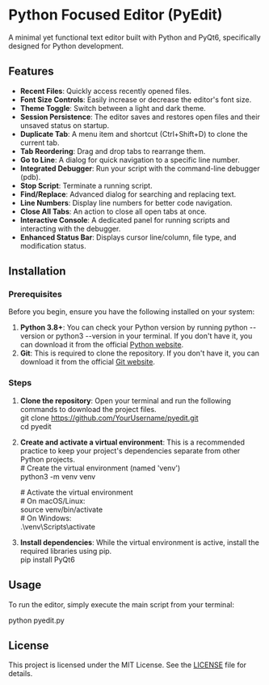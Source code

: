 # **Python Focused Editor (PyEdit)**

A minimal yet functional text editor built with Python and PyQt6, specifically designed for Python development.

## **Features**

* **Recent Files**: Quickly access recently opened files.  
* **Font Size Controls**: Easily increase or decrease the editor's font size.  
* **Theme Toggle**: Switch between a light and dark theme.  
* **Session Persistence**: The editor saves and restores open files and their unsaved status on startup.  
* **Duplicate Tab**: A menu item and shortcut (Ctrl+Shift+D) to clone the current tab.  
* **Tab Reordering**: Drag and drop tabs to rearrange them.  
* **Go to Line**: A dialog for quick navigation to a specific line number.  
* **Integrated Debugger**: Run your script with the command-line debugger (pdb).  
* **Stop Script**: Terminate a running script.  
* **Find/Replace**: Advanced dialog for searching and replacing text.  
* **Line Numbers**: Display line numbers for better code navigation.  
* **Close All Tabs**: An action to close all open tabs at once.  
* **Interactive Console**: A dedicated panel for running scripts and interacting with the debugger.  
* **Enhanced Status Bar**: Displays cursor line/column, file type, and modification status.

## **Installation**

### **Prerequisites**

Before you begin, ensure you have the following installed on your system:

1. **Python 3.8+**: You can check your Python version by running python \--version or python3 \--version in your terminal. If you don't have it, you can download it from the official [Python website](https://www.python.org/downloads/).  
2. **Git**: This is required to clone the repository. If you don't have it, you can download it from the official [Git website](https://git-scm.com/downloads).

### **Steps**

1. **Clone the repository**: Open your terminal and run the following commands to download the project files.  
   git clone https://github.com/YourUsername/pyedit.git  
   cd pyedit

2. **Create and activate a virtual environment**: This is a recommended practice to keep your project's dependencies separate from other Python projects.  
   \# Create the virtual environment (named 'venv')  
   python3 \-m venv venv

   \# Activate the virtual environment  
   \# On macOS/Linux:  
   source venv/bin/activate  
   \# On Windows:  
   .\\venv\\Scripts\\activate

3. **Install dependencies**: While the virtual environment is active, install the required libraries using pip.  
   pip install PyQt6

## **Usage**

To run the editor, simply execute the main script from your terminal:

python pyedit.py

## **License**

This project is licensed under the MIT License. See the [LICENSE](https://www.google.com/search?q=LICENSE) file for details.